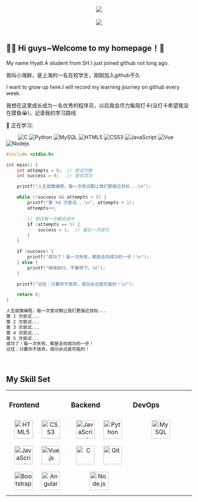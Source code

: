 <!-- 动态打字效果 -->
<h1 align="center">
    <img src="https://readme-typing-svg.herokuapp.com?color=%2336BCF7&lines=生如芥子，心藏须弥.;console.log(%22hello%EF%BC%8Cworld%22)">
</h1>

<!-- 敲代码的图片 -->
<div align="center" ><img order-radius="100px" src="https://npm.elemecdn.com/anzhiyu-assets/image/common/github-info/Knock-Code.gif"/></div>
<br>

## 🙋‍♂️ Hi guys~Welcome to my homepage！🥰

My name Hyatt.A student from SH.I just joined github not long ago.

我叫小海鲜，是上海的一名在校学生，刚刚加入github不久

I want to grow up here.I will record my learning journey on github every week.

我想在这里成长成为一名优秀的程序员，以后我会尽力每周打卡(没打卡希望我没在摸鱼😭)，记录我的学习路线

💪 正在学习:

&emsp;&emsp;
![C](https://img.shields.io/badge/c-%2300599C.svg?style=flat-square&logo=c&logoColor=white)
![Python](https://img.shields.io/badge/-Python-pink?style=flat-square&logo=Python)
![MySQL](https://img.shields.io/badge/mysql-%2300f.svg?style=flat-square&logo=mysql&logoColor=white)
![HTML5](https://img.shields.io/badge/-HTML5-E34F26?style=flat-square&logo=html5&logoColor=white)
![CSS3](https://img.shields.io/badge/-CSS3-1572B6?style=flat-square&logo=css3)
![JavaScript](https://img.shields.io/badge/-JavaScript-oringe?style=flat-square&logo=javascript)
![Vue](https://img.shields.io/badge/-Vue.js-3f745c?style=flat-square&logo=Vue.js)
![Nodejs](https://img.shields.io/badge/-Nodejs-c0ebd?style=flat-square&logo=Node.js)
``` c
#include <stdio.h>

int main() {
    int attempts = 0;  // 尝试次数
    int success = 0;   // 是否成功

    printf("人生就像编程，每一次尝试都让我们更接近目标...\n");

    while (!success && attempts < 5) {
        printf("第 %d 次尝试...\n", attempts + 1);
        attempts++;

        // 假设每一次都会进步
        if (attempts == 5) {
            success = 1;  // 最后一次成功
        }
    }

    if (success) {
        printf("成功了！每一次失败，都是走向成功的一步！\n");
    } else {
        printf("继续前行，不要停下。\n");
    }

    printf("记住：只要你不放弃，成功永远是可能的！\n");

    return 0;
}
```
``` txt
人生就像编程，每一次尝试都让我们更接近目标...
第 1 次尝试...
第 2 次尝试...
第 3 次尝试...
第 4 次尝试...
第 5 次尝试...
成功了！每一次失败，都是走向成功的一步！
记住：只要你不放弃，成功永远是可能的！
```
<br/>  


## My Skill Set  
<table><tr><td valign="top" width="33%">



### Frontend  
<div align="center">  
<a href="https://en.wikipedia.org/wiki/HTML5" target="_blank"><img style="margin: 10px" src="https://profilinator.rishav.dev/skills-assets/html5-original-wordmark.svg" alt="HTML5" height="50" /></a>  
<a href="https://www.w3schools.com/css/" target="_blank"><img style="margin: 10px" src="https://profilinator.rishav.dev/skills-assets/css3-original-wordmark.svg" alt="CSS3" height="50" />
<a href="https://www.javascript.com/" target="_blank"><img style="margin: 10px" src="https://profilinator.rishav.dev/skills-assets/javascript-original.svg" alt="JavaScript" height="50" /></a>  
<a href="https://vuejs.org/" target="_blank"><img style="margin: 10px" src="https://profilinator.rishav.dev/skills-assets/vuejs-original-wordmark.svg" alt="Vue.js" height="50" /></a>  
<a href="https://getbootstrap.com/docs/3.4/javascript/" target="_blank"><img style="margin: 10px" src="https://profilinator.rishav.dev/skills-assets/bootstrap-plain.svg" alt="Bootstrap" height="50" /></a>  
<a href="https://angular.io/" target="_blank"><img style="margin: 10px" src="https://profilinator.rishav.dev/skills-assets/angularjs-original.svg" alt="Angular" height="50" /></a>  
</a>  
</div>

</td><td valign="top" width="33%">



### Backend  
<div align="center">  
<a href="https://www.javascript.com/" target="_blank"><img style="margin: 10px" src="https://profilinator.rishav.dev/skills-assets/javascript-original.svg" alt="JavaScript" height="50" /></a>  
<a href="https://www.python.org/" target="_blank"><img style="margin: 10px" src="https://profilinator.rishav.dev/skills-assets/python-original.svg" alt="Python" height="50" /></a>  
<a href="https://www.cprogramming.com/" target="_blank"><img style="margin: 10px" src="https://profilinator.rishav.dev/skills-assets/c-original.svg" alt="C" height="50" /></a>  
<a href="https://github.com/" target="_blank"><img style="margin: 10px" src="https://profilinator.rishav.dev/skills-assets/git-scm-icon.svg" alt="Git" height="50" /></a>  
<a href="https://nodejs.org/" target="_blank"><img style="margin: 10px" src="https://profilinator.rishav.dev/skills-assets/nodejs-original-wordmark.svg" alt="Node.js" height="50" /></a>  
</div>

</td><td valign="top" width="33%">



### DevOps  
<div align="center">  
<a href="https://www.mysql.com/" target="_blank"><img style="margin: 10px" src="https://profilinator.rishav.dev/skills-assets/mysql-original-wordmark.svg" alt="MySQL" height="50" /></a>  
</div>

</td></tr></table>  

<br/>  



<!--
**Hyatt-hsiung/Hyatt-hsiung** is a ✨ _special_ ✨ repository because its `README.md` (this file) appears on your GitHub profile.

Here are some ideas to get you started:

- 🔭 I’m currently working on ...
- 🌱 I’m currently learning ...
- 👯 I’m looking to collaborate on ...
- 🤔 I’m looking for help with ...
- 💬 Ask me about ...
- 📫 How to reach me: ...
- 😄 Pronouns: ...
- ⚡ Fun fact: ...
-->
